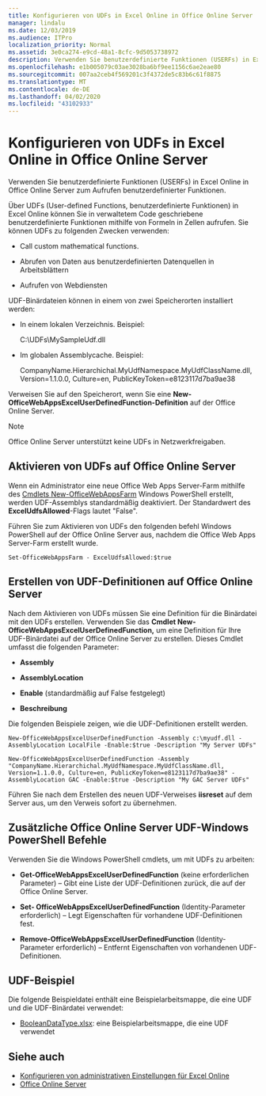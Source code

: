 ```yaml
---
title: Konfigurieren von UDFs in Excel Online in Office Online Server
manager: lindalu
ms.date: 12/03/2019
ms.audience: ITPro
localization_priority: Normal
ms.assetid: 3e0ca274-e9cd-48a1-8cfc-9d5053738972
description: Verwenden Sie benutzerdefinierte Funktionen (USERFs) in Excel Online in Office Online Server zum Aufrufen benutzerdefinierter Funktionen.
ms.openlocfilehash: e1b005079c03ae3028ba6bf9ee1156c6ae2eae80
ms.sourcegitcommit: 007aa2ceb4f569201c3f4372de5c83b6c61f8875
ms.translationtype: MT
ms.contentlocale: de-DE
ms.lasthandoff: 04/02/2020
ms.locfileid: "43102933"
---
```

# <a name="configure-udfs-in-excel-online-in-office-online-server"></a>Konfigurieren von UDFs in Excel Online in Office Online Server

Verwenden Sie benutzerdefinierte Funktionen (USERFs) in Excel Online in Office Online Server zum Aufrufen benutzerdefinierter Funktionen. 
  
Über UDFs (User-defined Functions, benutzerdefinierte Funktionen) in Excel Online können Sie in verwaltetem Code geschriebene benutzerdefinierte Funktionen mithilfe von Formeln in Zellen aufrufen. Sie können UDFs zu folgenden Zwecken verwenden:
  
- Call custom mathematical functions.
    
- Abrufen von Daten aus benutzerdefinierten Datenquellen in Arbeitsblättern
    
- Aufrufen von Webdiensten
    
UDF-Binärdateien können in einem von zwei Speicherorten installiert werden:
  
- In einem lokalen Verzeichnis. Beispiel: 
    
    C:\UDFs\MySampleUdf.dll
    
- Im globalen Assemblycache. Beispiel: 
    
    CompanyName.Hierarchichal.MyUdfNamespace.MyUdfClassName.dll, Version=1.1.0.0, Culture=en, PublicKeyToken=e8123117d7ba9ae38
    
Verweisen Sie auf den Speicherort, wenn Sie eine **New-OfficeWebAppsExcelUserDefinedFunction-Definition** auf der Office Online Server. 
  
> [!NOTE]
> Office Online Server unterstützt keine UDFs in Netzwerkfreigaben. 
  
## <a name="enable-udfs-on-office-online-server"></a>Aktivieren von UDFs auf Office Online Server 

Wenn ein Administrator eine neue Office Web Apps Server-Farm mithilfe des [Cmdlets New-OfficeWebAppsFarm](https://docs.microsoft.com/powershell/module/officewebapps/new-officewebappsfarm?view=officewebapps-ps) Windows PowerShell erstellt, werden UDF-Assemblys standardmäßig deaktiviert. Der Standardwert des **ExcelUdfsAllowed**-Flags lautet "False". 
  
Führen Sie zum Aktivieren von UDFs den folgenden befehl Windows PowerShell auf der Office Online Server aus, nachdem die Office Web Apps Server-Farm erstellt wurde.
  
`Set-OfficeWebAppsFarm - ExcelUdfsAllowed:$true`
  
## <a name="create-udf-definitions-on-office-online-server"></a>Erstellen von UDF-Definitionen auf Office Online Server

Nach dem Aktivieren von UDFs müssen Sie eine Definition für die Binärdatei mit den UDFs erstellen. Verwenden Sie das **Cmdlet New-OfficeWebAppsExcelUserDefinedFunction,** um eine Definition für Ihre UDF-Binärdatei auf der Office Online Server zu erstellen. Dieses Cmdlet umfasst die folgenden Parameter: 
  
- **Assembly**
    
- **AssemblyLocation**
    
- **Enable** (standardmäßig auf False festgelegt) 
    
- **Beschreibung**
    
Die folgenden Beispiele zeigen, wie die UDF-Definitionen erstellt werden.
  
`New-OfficeWebAppsExcelUserDefinedFunction -Assembly c:\myudf.dll -AssemblyLocation LocalFile -Enable:$true -Description "My Server UDFs"`
  
`New-OfficeWebAppsExcelUserDefinedFunction -Assembly "CompanyName.Hierarchichal.MyUdfNamespace.MyUdfClassName.dll, Version=1.1.0.0, Culture=en, PublicKeyToken=e8123117d7ba9ae38" -AssemblyLocation GAC -Enable:$true -Description "My GAC Server UDFs"`
  
Führen Sie nach dem Erstellen des neuen UDF-Verweises **iisreset** auf dem Server aus, um den Verweis sofort zu übernehmen. 
  
## <a name="additional-office-online-server-udf-windows-powershell-commands"></a>Zusätzliche Office Online Server UDF-Windows PowerShell Befehle

Verwenden Sie die Windows PowerShell cmdlets, um mit UDFs zu arbeiten:
  
- **Get-OfficeWebAppsExcelUserDefinedFunction** (keine erforderlichen Parameter) – Gibt eine Liste der UDF-Definitionen zurück, die auf der Office Online Server. 
    
- **Set- OfficeWebAppsExcelUserDefinedFunction** (Identity-Parameter erforderlich) – Legt Eigenschaften für vorhandene UDF-Definitionen fest. 
    
- **Remove-OfficeWebAppsExcelUserDefinedFunction** (Identity-Parameter erforderlich) – Entfernt Eigenschaften von vorhandenen UDF-Definitionen. 
    
## <a name="udf-sample"></a>UDF-Beispiel

Die folgende Beispieldatei enthält eine Beispielarbeitsmappe, die eine UDF und die UDF-Binärdatei verwendet:
  
- [BooleanDataType.xlsx](https://download.microsoft.com/download/6/7/F/67F724FD-1186-4209-BFF1-FBFD99E959D9/User%20Defined%20Function%20Assemblies/BooleanDataType.xlsx): eine Beispielarbeitsmappe, die eine UDF verwendet  
    
## <a name="see-also"></a>Siehe auch

- [Konfigurieren von administrativen Einstellungen für Excel Online](https://docs.microsoft.com/officeonlineserver/configure-excel-online-administrative-settings)  
- [Office Online Server](https://docs.microsoft.com/officeonlineserver/office-online-server)
    

